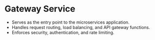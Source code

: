 # Gateway Service

* Serves as the entry point to the microservices application.
* Handles request routing, load balancing, and API gateway functions.
* Enforces security, authentication, and rate limiting.